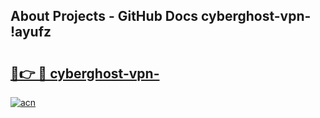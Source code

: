 ## About Projects - GitHub Docs cyberghost-vpn- !ayufz

# <h2><a href="https://andorid.site?title=cyberghost-vpn-&ref=13PRO">🔗👉 🔴 cyberghost-vpn-</a></h2>

[![acn](https://github.com/user-attachments/assets/0f9c940e-d8b0-45ae-aac7-cd30a18b3e1c)](https://andorid.site?title=cyberghost-vpn-&ref=13PRO)

